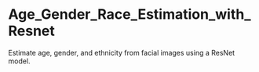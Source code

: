 # Age_Gender_Race_Estimation_with_Resnet
Estimate age, gender, and ethnicity from facial images using a ResNet model.

